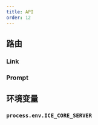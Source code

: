 ```yaml
---
title: API
order: 12
---
```


## 路由

### Link

### Prompt

## 环境变量

### `process.env.ICE_CORE_SERVER`
